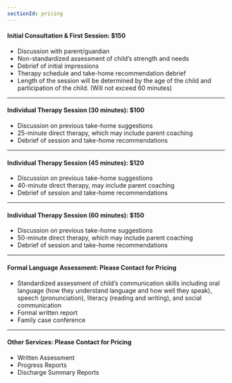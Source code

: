 ```yaml
---
sectionId: pricing
---
```

#### Initial Consultation & First Session: $150

* Discussion with parent/guardian
* Non-standardized assessment of child’s strength and needs 
* Debrief of initial impressions 
* Therapy schedule and take-home recommendation debrief
* Length of the session will be determined by the age of the child and participation of the child. 
(Will not exceed 60 minutes) 


---

#### Individual Therapy Session (30 minutes): $100

* Discussion on previous take-home suggestions 
* 25-minute direct therapy, which may include parent coaching 
* Debrief of session and take-home recommendations 

---

#### Individual Therapy Session (45 minutes): $120

* Discussion on previous take-home suggestions 
* 40-minute direct therapy, may include parent coaching 
* Debrief of session and take-home recommendations 

---

#### Individual Therapy Session (60 minutes): $150

* Discussion on previous take-home suggestions 
* 50-minute direct therapy, which may include parent coaching 
* Debrief of session and take-home recommendations 

---

#### Formal Language Assessment: Please Contact for Pricing

* Standardized assessment of child’s communication skills including oral language (how they understand language and how well they speak), speech (pronunciation), literacy (reading and writing), and social communication 
* Formal written report 
* Family case conference 

---

#### Other Services: Please Contact for Pricing

* Written Assessment
* Progress Reports
* Discharge Summary Reports 
